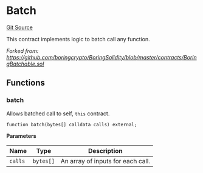 # Batch

[Git Source](https://github.com/sablier-labs/flow/blob/04f3ed65b4c633d514ee64e2ec4022d821919382/src/abstracts/Batch.sol)

This contract implements logic to batch call any function.

_Forked from: https://github.com/boringcrypto/BoringSolidity/blob/master/contracts/BoringBatchable.sol_

## Functions

### batch

Allows batched call to self, `this` contract.

```solidity
function batch(bytes[] calldata calls) external;
```

**Parameters**

| Name    | Type      | Description                       |
| ------- | --------- | --------------------------------- |
| `calls` | `bytes[]` | An array of inputs for each call. |
